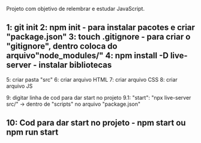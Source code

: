 Projeto com objetivo de relembrar e estudar JavaScript.

<Passos para iniciar o projeto>

1: git init
2: npm init - para instalar pacotes e criar "package.json"
3: touch .gitignore - para criar o "gitignore", dentro coloca do arquivo"node_modules/"
4: npm install -D live-server - instalar bibliotecas
-------

5: criar pasta "src"
6: criar arquivo HTML
7: criar arquivo CSS
8: criar arquivo JS

9: digitar linha de cod para dar start no projeto
    9.1: "start": "npx live-server src/" -> dentro de "scripts" no arquivo "package.json"

10: Cod para dar start no projeto - npm start ou npm run start
---------